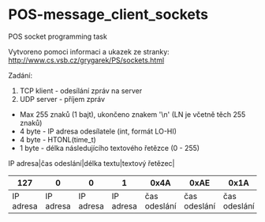 # POS-message_client_sockets
POS socket programming task

Vytvoreno pomoci informaci a ukazek ze stranky:
http://www.cs.vsb.cz/grygarek/PS/sockets.html

Zadání:
1. TCP klient - odesílání zpráv na server
2. UDP server - příjem zpráv

* Max 255 znaků (1 bajt), ukončeno znakem '\n' (LN je včetně těch 255 znaků)
* 4 byte - IP adresa odesílatele (int, formát LO-HI)
* 4 byte - HTONL(time_t)
* 1 byte - délka následujícího textového řetězce (0 - 255)

IP adresa|čas odeslání|délka textu|textový řetězec|

127 | 0 | 0 | 1 | 0x4A | 0xAE | 0x1A | 0x30 | 3 | SSS
------------- | -------------  | -------------  | ------------- | ------------- | -------------  | -------------  | -------------  | -------------  | -------------
IP adresa  | IP adresa   | IP adresa   | IP adresa  | čas odeslání  | čas odeslání   | čas odeslání   | čas odeslání  | délka textu   | textový řetězec

